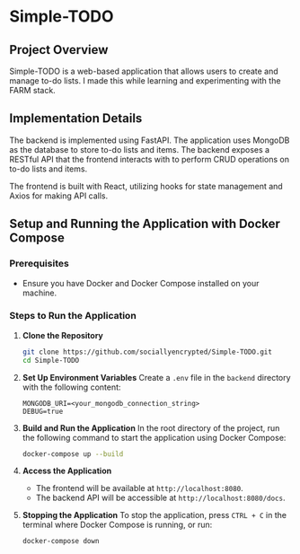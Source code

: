 # Simple-TODO

## Project Overview
Simple-TODO is a web-based application that allows users to create and manage to-do lists. I made this while learning and experimenting with the FARM stack.

## Implementation Details
The backend is implemented using FastAPI. The application uses MongoDB as the database to store to-do lists and items. The backend exposes a RESTful API that the frontend interacts with to perform CRUD operations on to-do lists and items.

The frontend is built with React, utilizing hooks for state management and Axios for making API calls.

## Setup and Running the Application with Docker Compose

### Prerequisites
- Ensure you have Docker and Docker Compose installed on your machine.

### Steps to Run the Application

1. **Clone the Repository**
   ```bash
   git clone https://github.com/sociallyencrypted/Simple-TODO.git
   cd Simple-TODO
   ```

2. **Set Up Environment Variables**
   Create a `.env` file in the `backend` directory with the following content:
   ```env
   MONGODB_URI=<your_mongodb_connection_string>
   DEBUG=true
   ```

3. **Build and Run the Application**
   In the root directory of the project, run the following command to start the application using Docker Compose:
   ```bash
   docker-compose up --build
   ```

4. **Access the Application**
   - The frontend will be available at `http://localhost:8080`.
   - The backend API will be accessible at `http://localhost:8080/docs`.

5. **Stopping the Application**
   To stop the application, press `CTRL + C` in the terminal where Docker Compose is running, or run:
   ```bash
   docker-compose down
   ```
